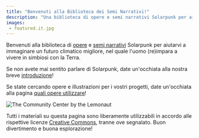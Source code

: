 ```yaml
---
title: "Benvenuti alla Biblioteca dei Semi Narrativi!"
description: "Una biblioteca di opere e semi narrativi Solarpunk per aiutarvi a immaginare un futuro climatico migliore!"
images:
 - featured.it.jpg
---
```


Benvenuti alla biblioteca di [opere](/it/art) e [semi narrativi](/it/seeds/) Solarpunk per aiutarvi a immaginare un futuro climatico migliore, nel quale l'uomo (re)impara a vivere in simbiosi con la Terra.

Se non avete mai sentito parlare di Solarpunk, date un'occhiata alla nostra breve [introduzione](/it/essays/what-is-solarpunk)!

Se state cercando opere e illustrazioni per i vostri progetti, date un'occhiata alla pagina [quali opere utilizzare](/it/pages/which-art-can-i-use/)!

![The Community Center by the Lemonaut](cover.jpg "[Centro Comunitario](/it/art/the-lemonaut-community-center/), CC BY-SA 4.0, [The Lemonaut](/it/authors/thelemonaut)")

Tutti i materiali su questa pagina sono liberamente utilizzabili in accordo alle rispettive licenze [Creative Commons](https://creativecommons.it/chapterIT/index.php/license-your-work/), tranne ove segnalato. Buon divertimento e buona esplorazione!
